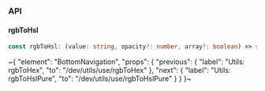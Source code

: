 

### API

#### rgbToHsl

```ts
const rgbToHsl: (value: string, opacity?: number, array?: boolean) => string | number[];
```


~{
  "element": "BottomNavigation",
  "props": {
    "previous": {
      "label": "Utils: rgbToHex",
      "to": "/dev/utils/use/rgbToHex"
    },
    "next": {
      "label": "Utils: rgbToHslPure",
      "to": "/dev/utils/use/rgbToHslPure"
    }
  }
}~